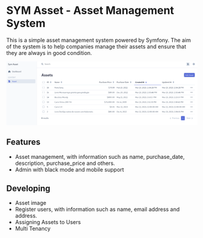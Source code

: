 # SYM Asset - Asset Management System

This is a simple asset management system powered by Symfony. The aim of the system is to help companies manage their assets and ensure that they are always in good condition.

![Asset Screen](/screenshot.png)

## Features

- Asset management, with information such as name, purchase_date, description, purchase_price and others.
- Admin with black mode and mobile support 


## Developing

- Asset image
- Register users, with information such as name, email address and address.
- Assigning Assets to Users
- Multi Tenancy







<!--

## Instalação

### Para instalar o sistema, siga os seguintes passos:

    ```bash
    git clone https://github.com/onovaes/sym_patrimonio.git

    ```

### Instale as dependências:

    ```bash
    composer install
    
    ```

 

### Configure o banco de dados no arquivo .env:

DATABASE_URL=postgres://usuario:senha@localhost:5432/nome_do_banco

Crie o banco de dados:

python

php bin/console doctrine:database:create

Execute as migrações:

python

php bin/console doctrine:migrations:migrate

Inicie o servidor:

python

    php bin/console server:run

Uso

Para usar o sistema, basta acessá-lo pelo navegador:

javascript

http://localhost:8000/

Será exibida a tela de login. Use o e-mail e senha de um usuário cadastrado para acessar o sistema.
Contribuição

Contribuições são bem-vindas! Sinta-se à vontade para criar um pull request ou reportar um problema.
Licença

Este sistema é distribuído sob a licença MIT. Veja o arquivo LICENSE para mais detalhes.

-->